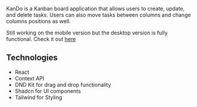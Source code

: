 KanDo is a Kanban board application that allows users to create, update, and delete tasks. Users can also move tasks between columns and change columns positions as well.

Still working on the mobile version but the desktop version is fully functional. Check it out [here](https://kando.netlify.app/)

## Technologies
- React
- Context API
- DND Kit for drag and drop functionality
- Shadcn for UI components
- Tailwind for Styling
